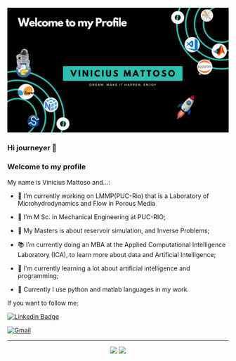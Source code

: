 ![Welcome](/welcome-cover.png?raw=true)

### Hi journeyer 👋

### Welcome to my profile



My name is Vinicius Mattoso and...:

- 🔭 I’m currently working on LMMP(PUC-Rio) that is a Laboratory of Microhydrodynamics and Flow in Porous Media
 
- 🌱 I’m M Sc. in Mechanical Engineering at PUC-RIO; 

- 📂 My Masters is about reservoir simulation, and Inverse Problems;

- 📚 I’m currently doing an MBA at the Applied Computational Intelligence Laboratory (ICA), to learn more about data and Artificial Intelligence;
    
- 🚀 I'm currently learning a lot about artificial intelligence and programming;

- 👔 Currently I use python and matlab languages in my work.

If you want to follow me: 

[![Linkedin Badge](https://img.shields.io/badge/-LinkedIn-blue?style=flat-square&logo=Linkedin&logoColor=white&link=https://www.linkedin.com/in/vinicius-mattoso/)](https://www.linkedin.com/in/vinicius-mattoso/)
 
 [![Gmail](https://img.shields.io/badge/Gmail-D14836?style=for-the-badge&logo=gmail&logoColor=white&link=mailto:vmatoso@lmmp.mec.puc-rio.br)](mailto:vmatoso@lmmp.mec.puc-rio.br)




---
<div align="center">
    <img src="https://github-readme-stats.vercel.app/api?username=vinicius-mattoso&show_icons=true&include_all_commits=true&line_height=20&hide_border=true&theme=graywhite" width="440"/>
    <img src="https://github-readme-stats.vercel.app/api/top-langs/?username=vinicius-mattoso&layout=compact&theme=graywhite&hide_border=true" width="313" />
</div>

<!--
**vinicius-mattoso/vinicius-mattoso** is a ✨ _special_ ✨ repository because its `README.md` (this file) appears on your GitHub profile.
<!--[comment]: <>(-👯 I’m looking to collaborate on ...- 🤔 I’m looking for help with ...- 💬 Ask me about ...- 📫 How to reach me:...- 😄 Pronouns: ...- ⚡ Fun fact: ...)
